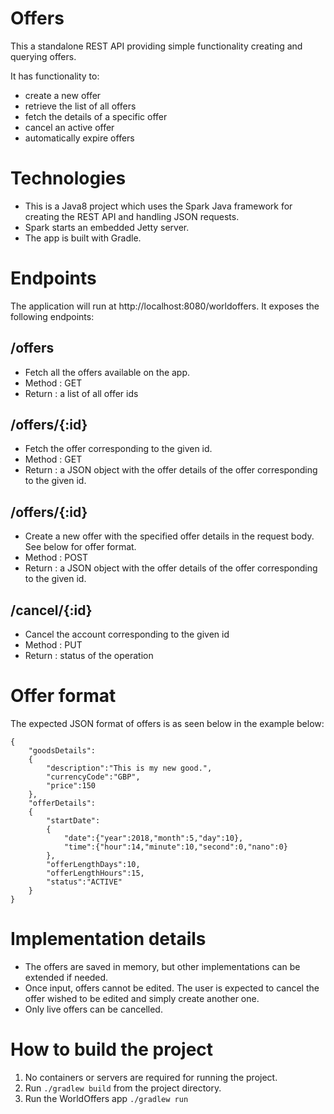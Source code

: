 Offers
==========
This a standalone REST API providing simple functionality creating and querying offers.

It has functionality to:
- create a new offer
- retrieve the list of all offers
- fetch the details of a specific offer
- cancel an active offer 
- automatically expire offers

Technologies
============
- This is a Java8 project which uses the Spark Java framework for creating the REST API and handling JSON requests. 
- Spark starts an embedded Jetty server.
- The app is built with Gradle.

Endpoints
=========
The application will run at http://localhost:8080/worldoffers.
It exposes the following endpoints:

/offers
---------
- Fetch all the offers available on the app.
- Method : GET 
- Return : a list of all offer ids

/offers/{:id}
-------------------------
- Fetch the offer corresponding to the given id. 
- Method : GET
- Return :  a JSON object with the offer details of the offer corresponding to the given id. 
 
 /offers/{:id}
-------------------------
- Create a new offer with the specified offer details in the request body. See below for offer format.
- Method : POST
- Return :  a JSON object with the offer details of the offer corresponding to the given id.  

/cancel/{:id}
-------------------------
- Cancel the account corresponding to the given id
- Method : PUT
- Return : status of the operation


Offer format
============
The expected JSON format of offers is as seen below in the example below: 
```
{ 
    "goodsDetails":
    {
        "description":"This is my new good.",
        "currencyCode":"GBP",
        "price":150
    },
    "offerDetails":
    {
        "startDate":
        {
            "date":{"year":2018,"month":5,"day":10},
            "time":{"hour":14,"minute":10,"second":0,"nano":0}
        },
        "offerLengthDays":10,
        "offerLengthHours":15,
        "status":"ACTIVE"
    }
}
```

Implementation details
======================
- The offers are saved in memory, but other implementations can be extended if needed. 
- Once input, offers cannot be edited. The user is expected to cancel the offer wished to be edited 
and simply create another one. 
- Only live offers can be cancelled. 

How to build the project
======================

1. No containers or servers are required for running the project.
2. Run ```./gradlew build``` from the project directory. 
3. Run the WorldOffers app ```./gradlew run```
